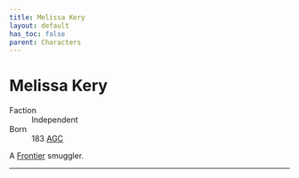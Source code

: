 ```yaml
---
title: Melissa Kery
layout: default
has_toc: false
parent: Characters
---
```


# Melissa Kery
<dl>
    <dt>Faction</dt><dd>Independent</dd>
    <dt>Born</dt><dd>183 <a href="../history/">AGC</a></dd>
    <!-- <dt>Died</dt><dd>///</dd> -->
</dl>

A [Frontier] smuggler.

----

[Frontier]: ../systems/